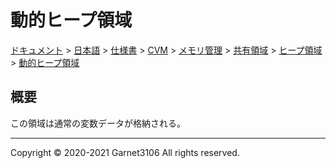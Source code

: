 # 動的ヒープ領域

[ドキュメント](../../../../../../../index.md) > [日本語](../../../../../../index.md) > [仕様書](../../../../../index.md) > [CVM](../../../../index.md) > [メモリ管理](../../../index.md) > [共有領域](../../index.md) > [ヒープ領域](../index.md) > [動的ヒープ領域](./index.md)

## 概要

この領域は通常の変数データが格納される。

---

Copyright © 2020-2021 Garnet3106 All rights reserved.
